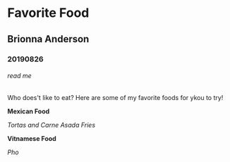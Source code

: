 # Favorite Food
## Brionna Anderson
### 20190826
###### read me
Who does't like to eat? Here are some of my favorite foods for ykou to try!

**Mexican Food**

_Tortas and Carne Asada Fries_


**Vitnamese Food**

_Pho_